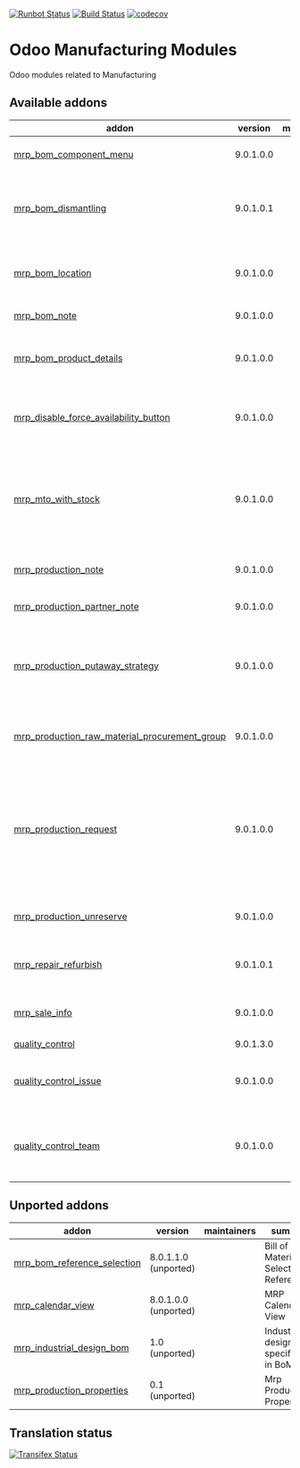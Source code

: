 [![Runbot Status](https://runbot.odoo-community.org/runbot/badge/flat/129/9.0.svg)](https://runbot.odoo-community.org/runbot/repo/github-com-oca-manufacture-129)
[![Build Status](https://travis-ci.org/OCA/manufacture.svg?branch=9.0)](https://travis-ci.org/OCA/manufacture)
[![codecov](https://codecov.io/gh/OCA/manufacture/branch/9.0/graph/badge.svg)](https://codecov.io/gh/OCA/manufacture)


Odoo Manufacturing Modules
==========================

Odoo modules related to Manufacturing

[//]: # (addons)

Available addons
----------------
addon | version | maintainers | summary
--- | --- | --- | ---
[mrp_bom_component_menu](mrp_bom_component_menu/) | 9.0.1.0.0 |  | MRP BOM Component Menu
[mrp_bom_dismantling](mrp_bom_dismantling/) | 9.0.1.0.1 |  | Ability to create a dismantling BOM by reversing a BOM.
[mrp_bom_location](mrp_bom_location/) | 9.0.1.0.0 |  | Adds location field to Bill of Materials and its components.
[mrp_bom_note](mrp_bom_note/) | 9.0.1.0.0 |  | Notes in Bill of Materials
[mrp_bom_product_details](mrp_bom_product_details/) | 9.0.1.0.0 |  | This module adds product price and stock to bom view
[mrp_disable_force_availability_button](mrp_disable_force_availability_button/) | 9.0.1.0.0 |  | Disable force availability button in manufacturing orders.
[mrp_mto_with_stock](mrp_mto_with_stock/) | 9.0.1.0.0 |  | Fix Manufacturing orders to pull from stock until qty is zero, and then create a procurement for them.
[mrp_production_note](mrp_production_note/) | 9.0.1.0.0 |  | Notes in production orders
[mrp_production_partner_note](mrp_production_partner_note/) | 9.0.1.0.0 |  | MRP - Partner production notes
[mrp_production_putaway_strategy](mrp_production_putaway_strategy/) | 9.0.1.0.0 |  | Applies putaway strategies to manufacturing orders for finished products.
[mrp_production_raw_material_procurement_group](mrp_production_raw_material_procurement_group/) | 9.0.1.0.0 |  | Create Procurement Group On Manufacturing Order
[mrp_production_request](mrp_production_request/) | 9.0.1.0.0 |  | Allows you to use Manufacturing Request as a previous step to Manufacturing Orders for better manufacture planification.
[mrp_production_unreserve](mrp_production_unreserve/) | 9.0.1.0.0 |  | Allows you to unreserve Manufacturing Orders.
[mrp_repair_refurbish](mrp_repair_refurbish/) | 9.0.1.0.1 |  | Create refurbished products during repair
[mrp_sale_info](mrp_sale_info/) | 9.0.1.0.0 |  | Adds sale information to Manufacturing models
[quality_control](quality_control/) | 9.0.1.3.0 |  | Quality control
[quality_control_issue](quality_control_issue/) | 9.0.1.0.0 |  | Allow to manage and report Quality Control Issues.
[quality_control_team](quality_control_team/) | 9.0.1.0.0 |  | Adds quality control teams to handle different quality control workflows


Unported addons
---------------
addon | version | maintainers | summary
--- | --- | --- | ---
[mrp_bom_reference_selection](mrp_bom_reference_selection/) | 8.0.1.1.0 (unported) |  | Bill of Material Selection Reference
[mrp_calendar_view](mrp_calendar_view/) | 8.0.1.0.0 (unported) |  | MRP Calendar View
[mrp_industrial_design_bom](mrp_industrial_design_bom/) | 1.0 (unported) |  | Industrial design specification in BoM
[mrp_production_properties](mrp_production_properties/) | 0.1 (unported) |  | Mrp Production Properties

[//]: # (end addons)

Translation status
------------------

[![Transifex Status](https://www.transifex.com/projects/p/OCA-manufacture-9-0/chart/image_png)](https://www.transifex.com/projects/p/OCA-manufacture-9-0)
